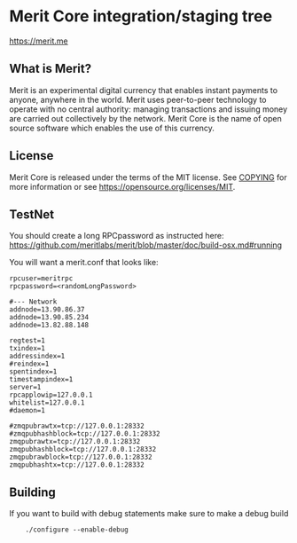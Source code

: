 Merit Core integration/staging tree
=====================================


https://merit.me

What is Merit?
----------------

Merit is an experimental digital currency that enables instant payments to
anyone, anywhere in the world. Merit uses peer-to-peer technology to operate
with no central authority: managing transactions and issuing money are carried
out collectively by the network. Merit Core is the name of open source
software which enables the use of this currency.

License
-------

Merit Core is released under the terms of the MIT license. See [COPYING](COPYING) for more
information or see https://opensource.org/licenses/MIT.

TestNet
-------------------
You should create a long RPCpassword as instructed here: https://github.com/meritlabs/merit/blob/master/doc/build-osx.md#running

You will want a merit.conf that looks like:
```
rpcuser=meritrpc
rpcpassword=<randomLongPassword>

#--- Network
addnode=13.90.86.37
addnode=13.90.85.234
addnode=13.82.88.148

regtest=1
txindex=1
addressindex=1
#reindex=1
spentindex=1
timestampindex=1
server=1
rpcapplowip=127.0.0.1
whitelist=127.0.0.1
#daemon=1

#zmqpubrawtx=tcp://127.0.0.1:28332
#zmqpubhashblock=tcp://127.0.0.1:28332
zmqpubrawtx=tcp://127.0.0.1:28332
zmqpubhashblock=tcp://127.0.0.1:28332
zmqpubrawblock=tcp://127.0.0.1:28332
zmqpubhashtx=tcp://127.0.0.1:28332
```

Building
-------------------

If you want to build with debug statements make sure to make a debug build

```
    ./configure --enable-debug
```
